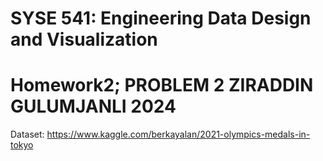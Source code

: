 # SYSE 541: Engineering Data Design and Visualization 
# Homework2; PROBLEM 2 ZIRADDIN GULUMJANLI 2024
Dataset: https://www.kaggle.com/berkayalan/2021-olympics-medals-in-tokyo 
